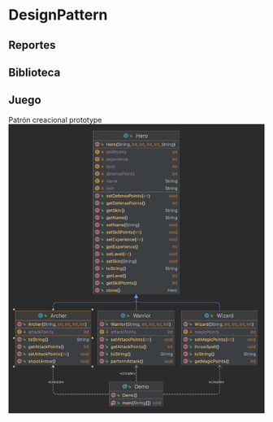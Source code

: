 # DesignPattern
## Reportes
## Biblioteca
## Juego
Patrón creacional prototype
![image info](./src/main/java/org/unisabana/game/UML.png)